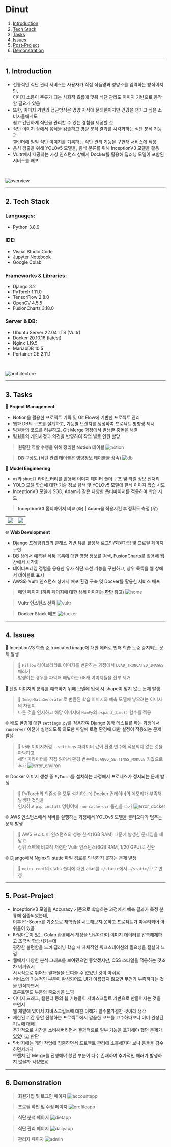 # Dinut
1. [Introduction](#1-introduction)
2. [Tech Stack](#2-tech-stack)
3. [Tasks](#3-tasks)
4. [Issues](#4-issues)
5. [Post-Project](#5-post-project)
6. [Demonstration](#6-demonstration)

---

## 1. Introduction
- 전통적인 식단 관리 서비스는 사용자가 직접 식품명과 영양소를 입력하는 방식이지만,   
이미지 소통이 주류가 되는 사회적 흐름에 맞춰 식단 관리도 이미지 기반으로 동작할 필요가 있음
- 또한, 이미지 기반의 접근방식은 영양 지식에 문외한이지만 건강을 챙기고 싶은 소비자들에게도   
쉽고 간단하게 식단을 관리할 수 있는 경험을 제공할 것
- 식단 이미지 상에서 음식을 검출하고 영양 분석 결과를 시각화하는 식단 분석 기능과   
캘린더에 일일 식단 이미지를 기록하는 식단 관리 기능을 구현해 서비스에 적용
- 음식 검출을 위해 YOLOv5 모델을, 음식 분류를 위해 InceptionV3 모델을 활용
- Vultr에서 제공하는 가상 인스턴스 상에서 Docker를 활용해 딥러닝 모델이 포함된 서비스를 배포

<br>

![overview](.images/04_dietapp.webp)

---

## 2. Tech Stack

### Languages:
- Python 3.8.9

### IDE:
- Visual Studio Code
- Jupyter Notebook
- Google Colab

### Frameworks & Libraries:
- Django 3.2
- PyTorch 1.11.0
- TensorFlow 2.8.0
- OpenCV 4.5.5
- FusionCharts 3.18.0

### Server & DB:
- Ubuntu Server 22.04 LTS (Vultr)
- Docker 20.10.16 (latest)
- Nginx 1.19.5
- MariabDB 10.5
- Portainer CE 2.11.1

<br>

![architecture](.images/architecture.png)

---

## 3. Tasks

🔑 **Project Management**

- Notion을 활용한 프로젝트 기획 및 Git Flow에 기반한 프로젝트 관리
- 웹과 DB의 구조를 설계하고, 기능별 브랜치를 생성하여 프로젝트 방향성 제시
- 팀원들의 코드를 리뷰하고, Git Merge 과정에서 발생한 충돌을 해결
- 팀원들의 개인사정과 의견을 반영하여 작업 별로 인원 할당

> **원활한 역할 수행을 위해 정리한 Notion 테이블**
![notion](.images/notion.png)

> **DB 구상도 (식단 관련 테이블은 영양정보 테이블을 상속)**
![db](.images/db.png)

🤖 **Model Engineering**

- `os`와 `shutil` 라이브러리를 활용해 이미지 데이터 폴더 구조 및 라벨 정보 전처리
- YOLO 모델 학습에 대한 기술 정보 탐색 및 YOLOv5 모델에 한식 이미지 학습 시도
- InceptionV3 모델에 SGD, Adam과 같은 다양한 옵티마이저를 적용하여 학습 시도

> **InceptionV3 옵티마이저 비교 (좌) | Adam을 적용시킨 후 정확도 측정 (우)**

<table align="center" style="border:hidden!important;">
<tr>
  <td>
    <img src=".images/adam_sgd_acc.jpg" />
  </td>
  <td>
    <img src=".images/adam_acc.jpg" />
  </td>
</tr>
</table>

🌐 **Web Development**

- Django 프레임워크의 클래스 기반 뷰를 활용해 로그인/회원가입 및 프로필 페이지 구현
- DB 상에서 예측된 식품 목록에 대한 영양 정보를 검색, FusionCharts를 활용해 웹 상에서 시각화
- 데이터프레임 정렬을 응용한 유사 식단 추천 기능을 구현하고, 상위 목록을 웹 상에서 테이블로 표시
- AWS와 Vultr 인스턴스 상에서 배포 환경 구축 및 Docker를 활용한 서비스 배포

> **메인 페이지 (하위 페이지에 대한 상세 이미지는 [하단](#6-demonstration) 참고)**
![home](.images/01_home.webp)

> **Vultr 인스턴스 선택**
![vultr](.images/vultr.png)

> **Docker Stack 배포**
![docker](.images/docker.png)

---

## 4. Issues

🤖 InceptionV3 학습 중 truncated image에 대한 에러로 인해 학습 도중 중지되는 문제 발생
> 🔧 `Pillow` 라이브러리로 이미지를 변환하는 과정에서 `LOAD_TRUNCATED_IMAGES` 에러가   
> 발생하는 경우를 파악해 해당하는 68개 이미지들을 전부 제거

🤖 단일 이미지의 분류를 예측하기 위해 모델에 입력 시 shape이 맞지 않는 문제 발생
> 🔧 `ImageDataGenerator`로 변환된 학습 이미지와 예측 모델에 넣으려는 이미지의 차원이   
> 다른 것을 인지하고 해당 이미지에 `NumPy`의 `expand_dims()` 함수를 적용

🌐 배포 환경에 대한 `settings.py`를 적용하여 Django 동작 테스트를 하는 과정에서
`runserver` 이전에 실행되도록 의도한 파일에 로컬 환경에 대한 설정이 적용되는 문제 발생
> 🔧 아래 이미지처럼 `--settings` 파라미터 값이 환경 변수에 적용되지 않는 것을 파악하고   
> 해당 파라미터를 직접 읽어서 환경 변수에 `DJANGO_SETTINGS_MODULE` 키값으로 추가
![error_environ](.images/error_environ.jpg)

🌐 Docker 이미지 생성 중 `PyTorch`를 설치하는 과정에서 프로세스가 정지되는 문제 발생
> 🔧 PyTorch와 의존성을 모두 설치하는데 Docker 컨테이너의 메모리가 부족해 발생한 것임을   
> 인지하고 `pip install` 명령어에 `-no-cache-dir` 옵션을 추가
![error_docker](.images/error_docker.png)

🌐 AWS 인스턴스에서 서버를 실행하는 과정에서 YOLOv5 모델을 불러오다가 멈추는 문제 발생
> 🔧 AWS 프리티어 인스턴스의 성능 한계(1GB RAM) 때문에 발생한 문제임을 깨닫고   
> 상위 스펙에 비교적 저렴한 Vultr 인스턴스(6GB RAM, 1/20 GPU)로 전환

🌐 Django에서 Nginx의 static 파일 경로를 인식하지 못하는 문제 발생
> 🔧 `nginx.conf`의 static 폴더에 대한 alias를 `…/static`에서 `…/static/`으로 변경

---

## 5. Post-Project

- InceptionV3 모델을 Accuracy 기준으로 학습하는 과정에서 예측 결과가 특정 분류에 집중되었는데,   
이후 F1-Score를 기준으로 재학습을 시도해보지 못하고 프로젝트가 마무리되어 아쉬움이 있음
- 타임아웃이 있는 Colab 환경에서 계정을 번갈아가며 이미지 데이터를 압축해제하고 조금씩 학습시키는데   
굉장한 불편함을 느껴 딥러닝 학습 시 자체적인 워크스테이션의 필요성을 절실히 느낌
- 웹에서 다양한 분석 그래프를 보여줬으면 좋았겠지만, CSS 스타일을 적용하는 것조차 버거워서   
시각적으로 뛰어난 결과물을 보여줄 수 없었던 것이 아쉬움
- 서비스의 기능적인 부분이 완성되어도 UI가 아름답지 않으면 무언가 부족하다는 것을 인식하면서   
프론트엔드 부분의 중요성을 느낌
- 이미지 드래그, 캘린더 등의 웹 기능들이 자바스크립트 기반으로 만들어지는 것을 보면서   
웹 개발에 있어서 자바스크립트에 대한 이해가 필수불가결한 것이라 생각
- 제한된 기간 동안 진행하는 프로젝트에서 깔끔한 코드를 고수하다보니 이미 완성된 기능에 대해   
추가적으로 시간을 소비해버리면서 결과적으로 일부 기능을 포기해야 했던 문제가 있었다고 판단
- 막바지에는 개인 작업에 집중하면서 프로젝트 관리에 소홀해지다 보니 충돌을 감수하면서까지   
브랜치 간 Merge를 진행해야 했던 부분이 다수 존재하여 추가적인 에러가 발생하지 않을까 걱정했음

---

## 6. Demonstration

> **회원가입 및 로그인 페이지**
![accountapp](.images/02_accountapp.webp)

> **프로필 확인 및 수정 페이지**
![profileapp](.images/03_profileapp.webp)

> **식단 분석 페이지**
![dietapp](.images/04_dietapp.webp)

> **식단 관리 페이지**
![dailyapp](.images/05_dailyapp.webp)

> **관리자 페이지**
![admin](.images/06_admin.webp)
